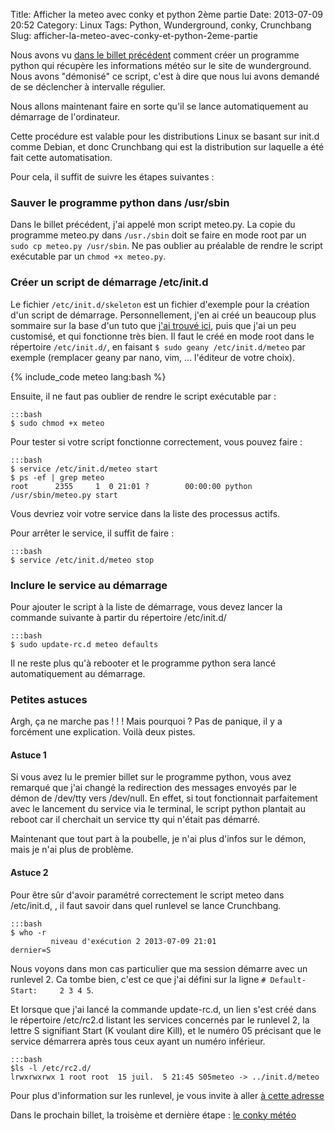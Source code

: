 Title: Afficher la meteo avec conky et python 2ème partie
Date: 2013-07-09 20:52
Category: Linux
Tags: Python, Wunderground, conky, Crunchbang
Slug: afficher-la-meteo-avec-conky-et-python-2eme-partie

Nous avons vu [dans le billet précédent]({filename}/afficher-la-meteo-avec-conky-et-python-1ere-partie.markdown) comment créer un programme python qui récupère les informations météo sur le site de wunderground. Nous avons "démonisé" ce script, c'est à dire que nous lui avons demandé de se déclencher à intervalle régulier.

Nous allons maintenant faire en sorte qu'il se lance automatiquement au démarrage de l'ordinateur.

Cette procédure est valable pour les distributions Linux se basant sur init.d comme Debian, et donc Crunchbang qui est la distribution sur laquelle a été fait cette automatisation.

Pour cela, il suffit de suivre les étapes suivantes :

### Sauver le programme python dans /usr/sbin

Dans le billet précédent, j'ai appelé mon script meteo.py. La copie du programme meteo.py dans `/usr./sbin` doit se faire en mode root par un `sudo cp meteo.py /usr/sbin`. Ne pas oublier au préalable de rendre le script exécutable par un `chmod +x meteo.py`. 


### Créer un script de démarrage /etc/init.d

Le fichier `/etc/init.d/skeleton` est un fichier d'exemple pour la création d'un script de démarrage. Personnellement, j'en ai créé un beaucoup plus sommaire sur la base d'un tuto que [j'ai trouvé ici](http://www.gavinj.net/2012/06/building-python-daemon-process.html), puis que j'ai un peu customisé, et qui fonctionne très bien. Il faut le créé en mode root dans le répertoire `/etc/init.d/`, en faisant `$ sudo geany /etc/init.d/meteo` par exemple (remplacer geany par nano, vim, ... l'éditeur de votre choix).

{% include_code meteo lang:bash %}

Ensuite, il ne faut pas oublier de rendre le script exécutable par :
	
	:::bash
    $ sudo chmod +x meteo

Pour tester si votre script fonctionne correctement, vous pouvez faire :
    
	:::bash
	$ service /etc/init.d/meteo start
	$ ps -ef | grep meteo
	root      2355     1  0 21:01 ?        00:00:00 python /usr/sbin/meteo.py start

Vous devriez voir votre service dans la liste des processus actifs.

Pour arrêter le service, il suffit de faire :

	:::bash
    $ service /etc/init.d/meteo stop


### Inclure le service au démarrage

Pour ajouter le script à la liste de démarrage, vous devez lancer la commande suivante à partir du répertoire /etc/init.d/

	:::bash
    $ sudo update-rc.d meteo defaults

Il ne reste plus qu'à rebooter et le programme python sera lancé automatiquement au démarrage.


### Petites astuces

Argh, ça ne marche pas ! ! ! Mais pourquoi ? Pas de panique, il y a forcément une explication. Voilà deux pistes.

#### Astuce 1

Si vous avez lu le premier billet sur le programme python, vous avez remarqué que j'ai changé la redirection des messages envoyés par le démon de /dev/tty vers /dev/null. En effet, si tout fonctionnait parfaitement avec le lancement du service via le terminal, le script python plantait au reboot car il cherchait un service tty qui n'était pas démarré.

Maintenant que tout part à la poubelle, je n'ai plus d'infos sur le démon, mais je n'ai plus de problème.

#### Astuce 2

Pour être sûr d'avoir paramétré correctement le script meteo dans /etc/init.d, , il faut savoir dans quel runlevel se lance Crunchbang.

	:::bash
    $ who -r
             niveau d'exécution 2 2013-07-09 21:01                   dernier=S
	
Nous voyons dans mon cas particulier que ma session démarre avec un runlevel 2. Ca tombe bien, c'est ce que j'ai défini sur la ligne `# Default-Start:     2 3 4 5`. 

Et lorsque que j'ai lancé la commande update-rc.d, un lien s'est créé dans le répertoire /etc/rc2.d listant les services concernés par le runlevel 2, la lettre S signifiant Start (K voulant dire Kill), et le numéro 05 précisant que le service démarrera après tous ceux ayant un numéro inférieur.

	:::bash
    $ls -l /etc/rc2.d/
    lrwxrwxrwx 1 root root  15 juil.  5 21:45 S05meteo -> ../init.d/meteo


Pour plus d'information sur les runlevel, je vous invite à aller [à cette adresse](http://www.generation-linux.fr/?post/2009/01/22/Cours-Linux-%3A-les-runlevels "Tout ce que vous avez toujours voulu savoir sur les runlevel")

Dans le prochain billet, la troisème et dernière étape : [le conky météo]({filename}/afficher-la-meteo-avec-conky-et-python-3eme-partie.markdown)
